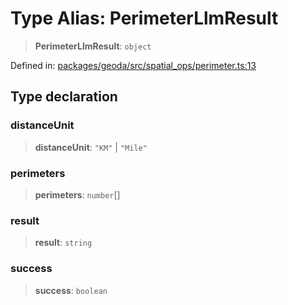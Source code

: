# Type Alias: PerimeterLlmResult

> **PerimeterLlmResult**: `object`

Defined in: [packages/geoda/src/spatial\_ops/perimeter.ts:13](https://github.com/GeoDaCenter/openassistant/blob/36f516b8229288259590b2d9dab3b10cbfc3cbfd/packages/geoda/src/spatial_ops/perimeter.ts#L13)

## Type declaration

### distanceUnit

> **distanceUnit**: `"KM"` \| `"Mile"`

### perimeters

> **perimeters**: `number`[]

### result

> **result**: `string`

### success

> **success**: `boolean`
